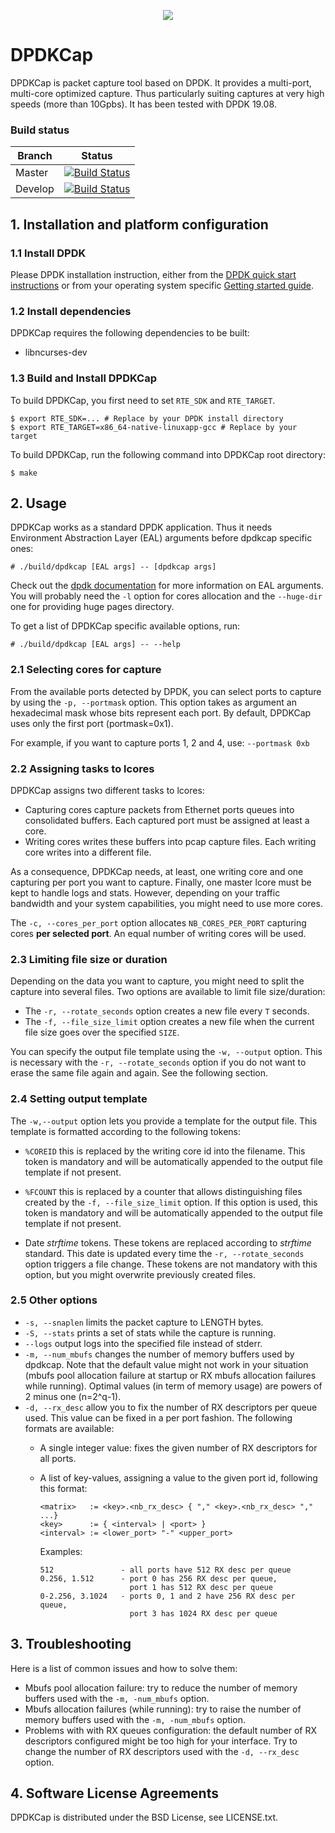 <p align="center">
  <img src="./media/DPDKCapLogo_400x260.png"/>
<p/>

# DPDKCap
DPDKCap is packet capture tool based on DPDK. It provides a multi-port,
multi-core optimized capture. Thus particularly suiting captures at
very high speeds (more than 10Gpbs). It has been tested with DPDK 19.08.

### Build status
| Branch  | Status |
|---|---|
| Master | [![Build Status](https://api.travis-ci.org/dpdkcap/dpdkcap.svg?branch=master)](https://travis-ci.org/dpdkcap/dpdkcap) |
| Develop | [![Build Status](https://api.travis-ci.org/dpdkcap/dpdkcap.svg?branch=develop)](https://travis-ci.org/dpdkcap/dpdkcap) |

## 1. Installation and platform configuration

### 1.1 Install DPDK

Please DPDK installation instruction, either from the [DPDK quick start
instructions](http://dpdk.org/doc/quick-start) or from your operating system
specific [Getting started
guide](http://dpdk.org/doc/guides/linux_gsg/build_dpdk.html).

### 1.2 Install dependencies

DPDKCap requires the following dependencies to be built:
- libncurses-dev

### 1.3 Build and Install DPDKCap

To build DPDKCap, you first need to set `RTE_SDK` and `RTE_TARGET`.
```
$ export RTE_SDK=... # Replace by your DPDK install directory
$ export RTE_TARGET=x86_64-native-linuxapp-gcc # Replace by your target
```

To build DPDKCap, run the following command into DPDKCap root directory:
```
$ make
```

## 2. Usage

DPDKCap works as a standard DPDK application. Thus it needs Environment
Abstraction Layer (EAL) arguments before dpdkcap specific ones:

```
# ./build/dpdkcap [EAL args] -- [dpdkcap args]
```

Check out the [dpdk documentation](http://dpdk.org/doc/guides/index.html) for
more information on EAL arguments. You will probably need the `-l` option for
cores allocation and the `--huge-dir` one for providing huge pages directory.

To get a list of DPDKCap specific available options, run:
```
# ./build/dpdkcap [EAL args] -- --help
```

### 2.1 Selecting cores for capture

From the available ports detected by DPDK, you can select ports to capture by
using the `-p, --portmask` option. This option takes as argument an hexadecimal
mask whose bits represent each port. By default, DPDKCap uses only the first
port (portmask=0x1).

For example, if you want to capture ports 1, 2 and 4, use: `--portmask 0xb`

### 2.2 Assigning tasks to lcores

DPDKCap assigns two different tasks to lcores:
- Capturing cores capture packets from Ethernet ports queues into consolidated
  buffers. Each captured port must be assigned at least a core.
- Writing cores writes these buffers into pcap capture files. Each writing core
  writes into a different file.

As a consequence, DPDKCap needs, at least, one writing core and one capturing
per port you want to capture. Finally, one master lcore must be kept to handle
logs and stats. However, depending on your traffic bandwidth and your
system capabilities, you might need to use more cores.

The `-c, --cores_per_port` option allocates `NB_CORES_PER_PORT` capturing
cores **per selected port**. An equal number of writing cores will be used.

### 2.3 Limiting file size or duration

Depending on the data you want to capture, you might need to split the capture
into several files. Two options are available to limit file size/duration:
- The `-r, --rotate_seconds` option creates a new file every `T` seconds.
- The `-f, --file_size_limit` option creates a new file when the current file
  size goes over the specified `SIZE`.

You can specify the output file template using the `-w, --output` option. This
is necessary with the `-r, --rotate_seconds` option if you do not want to erase
the same file again and again. See the following section.

### 2.4 Setting output template

The `-w,--output` option lets you provide a template for the output file. This
template is formatted according to the following tokens:

- `%COREID` this is replaced by the writing core id into the filename. This
  token is mandatory and will be automatically appended to the output file
  template if not present.

- `%FCOUNT` this is replaced by a counter that allows distinguishing files
  created by the `-f, --file_size_limit` option. If this option is used, this
  token is mandatory and will be automatically appended to the output file
  template if not present.

- Date *strftime* tokens. These tokens are replaced according to *strftime*
  standard. This date is updated every time the `-r, --rotate_seconds` option
  triggers a file change. These tokens are not mandatory with this option, but
  you might overwrite previously created files.

### 2.5 Other options
- `-s, --snaplen` limits the packet capture to LENGTH bytes.
- `-S, --stats` prints a set of stats while the capture is
  running.
- `--logs` output logs into the specified file instead of stderr.
- `-m, --num_mbufs` changes the number of memory buffers used by dpdkcap. Note
  that the default value might not work in your situation (mbufs pool
  allocation failure at startup or RX mbufs allocation failures while running).
  Optimal values (in term of memory usage) are powers of 2 minus one
  (n=2^q-1).
- `-d, --rx_desc` allow you to fix the number of RX descriptors per queue used.
  This value can be fixed in a per port fashion. The following formats are
  available:
  - A single integer value: fixes the given number of RX descriptors for all
    ports.
  - A list of key-values, assigning a value to the given port id, following this
    format:

    ```
    <matrix>   := <key>.<nb_rx_desc> { "," <key>.<nb_rx_desc> "," ...}
    <key>      := { <interval> | <port> }
    <interval> := <lower_port> "-" <upper_port>
    ```

    Examples:

    ```
    512               - all ports have 512 RX desc per queue
    0.256, 1.512      - port 0 has 256 RX desc per queue,
                        port 1 has 512 RX desc per queue
    0-2.256, 3.1024   - ports 0, 1 and 2 have 256 RX desc per queue,
                        port 3 has 1024 RX desc per queue
    ```

</div>

## 3. Troubleshooting

Here is a list of common issues and how to solve them:
- Mbufs pool allocation failure: try to reduce the number of memory buffers
  used with the `-m, -num_mbufs` option.
- Mbufs allocation failures (while running): try to raise the number of memory
  buffers used with the `-m, -num_mbufs` option.
- Problems with with RX queues configuration: the default number of RX
  descriptors configured might be too high for your interface. Try to change
  the number of RX descriptors used with the `-d, --rx_desc` option.

## 4. Software License Agreements

DPDKCap is distributed under the BSD License, see LICENSE.txt.

